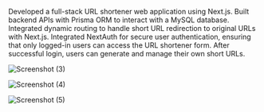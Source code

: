 Developed a full-stack URL shortener web application using Next.js.
Built backend APIs with Prisma ORM to interact with a MySQL database.
Integrated dynamic routing to handle short URL redirection to original URLs with Next.js.
Integrated NextAuth for secure user authentication, ensuring that only logged-in users can access the URL shortener form. After successful login, users can generate and manage their own short URLs.

![Screenshot (3)](https://github.com/user-attachments/assets/4d34c42e-c30e-4ed6-8605-08590bf9fba3)

![Screenshot (4)](https://github.com/user-attachments/assets/82af8f94-26b1-4908-abf8-e2370358ac1a)

![Screenshot (5)](https://github.com/user-attachments/assets/474bb6e1-4902-4891-940f-9b748f932a49)
